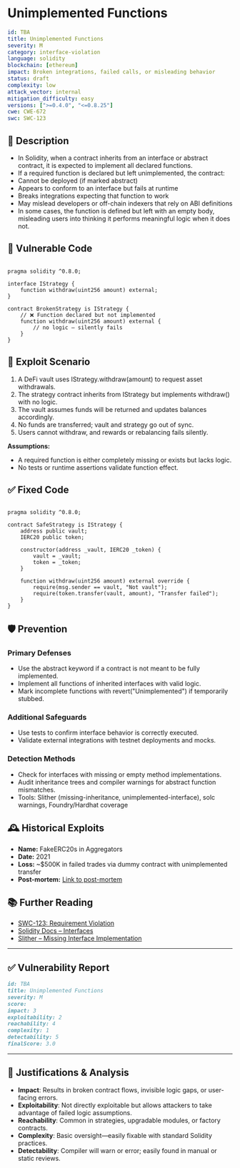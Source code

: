 # Unimplemented Functions

```YAML
id: TBA
title: Unimplemented Functions
severity: M
category: interface-violation
language: solidity
blockchain: [ethereum]
impact: Broken integrations, failed calls, or misleading behavior
status: draft
complexity: low
attack_vector: internal
mitigation_difficulty: easy
versions: [">=0.4.0", "<=0.8.25"]
cwe: CWE-672
swc: SWC-123
```

## 📝 Description

- In Solidity, when a contract inherits from an interface or abstract contract, it is expected to implement all declared functions. 
- If a required function is declared but left unimplemented, the contract:
- Cannot be deployed (if marked abstract)
- Appears to conform to an interface but fails at runtime
- Breaks integrations expecting that function to work
- May mislead developers or off-chain indexers that rely on ABI definitions
- In some cases, the function is defined but left with an empty body, misleading users into thinking it performs meaningful logic when it does not.

## 🚨 Vulnerable Code

```solidity

pragma solidity ^0.8.0;

interface IStrategy {
    function withdraw(uint256 amount) external;
}

contract BrokenStrategy is IStrategy {
    // ❌ Function declared but not implemented
    function withdraw(uint256 amount) external {
        // no logic – silently fails
    }
}
```

## 🧪 Exploit Scenario

1. A DeFi vault uses IStrategy.withdraw(amount) to request asset withdrawals.
2. The strategy contract inherits from IStrategy but implements withdraw() with no logic.
3. The vault assumes funds will be returned and updates balances accordingly.
4. No funds are transferred; vault and strategy go out of sync.
5. Users cannot withdraw, and rewards or rebalancing fails silently.

**Assumptions:**

- A required function is either completely missing or exists but lacks logic.
- No tests or runtime assertions validate function effect.

## ✅ Fixed Code

```solidity

pragma solidity ^0.8.0;

contract SafeStrategy is IStrategy {
    address public vault;
    IERC20 public token;

    constructor(address _vault, IERC20 _token) {
        vault = _vault;
        token = _token;
    }

    function withdraw(uint256 amount) external override {
        require(msg.sender == vault, "Not vault");
        require(token.transfer(vault, amount), "Transfer failed");
    }
}
```

## 🛡️ Prevention

### Primary Defenses

- Use the abstract keyword if a contract is not meant to be fully implemented.
- Implement all functions of inherited interfaces with valid logic.
- Mark incomplete functions with revert("Unimplemented") if temporarily stubbed.

### Additional Safeguards

- Use tests to confirm interface behavior is correctly executed.
- Validate external integrations with testnet deployments and mocks.

### Detection Methods

- Check for interfaces with missing or empty method implementations.
- Audit inheritance trees and compiler warnings for abstract function mismatches.
- Tools: Slither (missing-inheritance, unimplemented-interface), solc warnings, Foundry/Hardhat coverage

## 🕰️ Historical Exploits

- **Name:** FakeERC20s in Aggregators 
- **Date:** 2021 
- **Loss:** ~$500K in failed trades via dummy contract with unimplemented transfer 
- **Post-mortem:** [Link to post-mortem](https://medium.com/1inch-network)
  
## 📚 Further Reading

- [SWC-123: Requirement Violation](https://swcregistry.io/docs/SWC-123/) 
- [Solidity Docs – Interfaces](https://docs.soliditylang.org/en/latest/contracts.html#interfaces) 
- [Slither – Missing Interface Implementation](https://github.com/crytic/slither/wiki/Detector-Documentation#functions-that-do-not-implement-an-interface) 

---

## ✅ Vulnerability Report
```markdown
id: TBA
title: Unimplemented Functions
severity: M
score:
impact: 3       
exploitability: 2 
reachability: 4  
complexity: 1   
detectability: 5  
finalScore: 3.0
```

---

## 📄 Justifications & Analysis

- **Impact**: Results in broken contract flows, invisible logic gaps, or user-facing errors.
- **Exploitability**: Not directly exploitable but allows attackers to take advantage of failed logic assumptions.
- **Reachability**: Common in strategies, upgradable modules, or factory contracts.
- **Complexity**: Basic oversight—easily fixable with standard Solidity practices.
- **Detectability**: Compiler will warn or error; easily found in manual or static reviews.